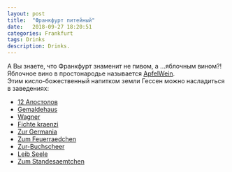 ```yaml
---
layout: post
title:  "Франкфурт питейный"
date:   2018-09-27 18:20:51 
categories: Frankfurt
tags: Drinks
description: Drinks.
---
```

А Вы знаете, что Франкфурт знаменит не пивом, а ...яблочным вином?!  
Яблочное вино в простонародье называется [ApfelWein][dr-apfelwein].  
Этим кисло-божественный напитком земли Гессен можно насладиться в заведениях:  


* [12 Апостолов][dr-apost] 
* [Gemaldehaus][dr-gemalt] 
* [Wagner][dr-wagner]  
* [Fichte kraenzi][dr-fichte] 
* [Zur Germania][dr-zur]
* [Zum Feuerraedchen][dr-zum]
* [Zur-Buchscheer][dr-buch]
* [Leib Seele][dr-leib]
* [Zum Standesaemtchen][dr-stand]



[dr-wagner]: http://www.apfelwein-wagner.com/
[dr-gemalt]: http://www.zumgemaltenhaus.de/
[dr-apost]: http://www.12aposteln-frankfurt.de/
[dr-apfelwein]: https://ru.wikipedia.org/wiki/%D0%AF%D0%B1%D0%BB%D0%BE%D1%87%D0%BD%D0%BE%D0%B5_%D0%B2%D0%B8%D0%BD%D0%BE
[dr-fichte]: http://www.fichtekraenzi.de
[dr-zur]: http://www.zur-germania.de
[dr-zum]: http://www.zum-feuerraedchen.de
[dr-buch]: https://www.buchscheer.de
[dr-leib]: http://leibundseele-frankfurt.de
[dr-stand]: https://www.zum-standesaemtchen.de